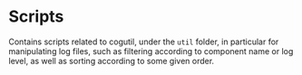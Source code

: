 Scripts
=======

Contains scripts related to cogutil, under the `util` folder, in
particular for manipulating log files, such as filtering according to
component name or log level, as well as sorting according to some
given order.
